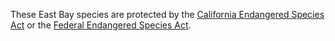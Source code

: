 These East Bay species are protected by the [California Endangered Species Act](https://wildlife.ca.gov/Conservation/CESA) or the [Federal Endangered Species Act](https://www.fws.gov/law/endangered-species-act).
